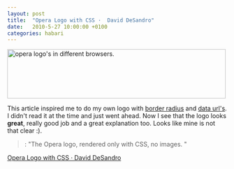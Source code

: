 ```yaml
---
layout: post
title:  "Opera Logo with CSS ·  David DeSandro"
date:   2010-5-27 10:00:00 +0100
categories: habari
---
```

<img src="http://wnas.nl/user/files/4421737904_be9672475e_20100527074604.jpg" alt="opera logo's in different browsers." title="4421737904_be9672475e.jpg" border="0" width="500" height="113" />
<p>This article inspired me to do my own logo with <a href="http://wnas.nl/wnas-logo-in-css3">border radius</a> and <a href="http://wnas.nl/wnas-logo-in-data-url">data url's</a>. I didn't read it at the time and just went ahead. Now I see that the logo looks <strong>great</strong>, really good job and a great explanation too. Looks like mine is not that clear :).</p>
<blockquote><p>: "The Opera logo, rendered only with CSS, no images. "</p></blockquote>
<p><a href="http://desandro.com/articles/opera-logo-css/">Opera Logo with CSS ·  David DeSandro</a></p>